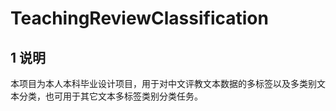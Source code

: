 # TeachingReviewClassification
## 1 说明
本项目为本人本科毕业设计项目，用于对中文评教文本数据的多标签以及多类别文本分类，也可用于其它文本多标签类别分类任务。  
